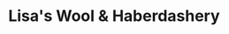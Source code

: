 ---
title: "Lisa's Wool & Haberdashery"
url: /bridgwater/lisas-wool-and-haberdashery/
shop: fabric
---